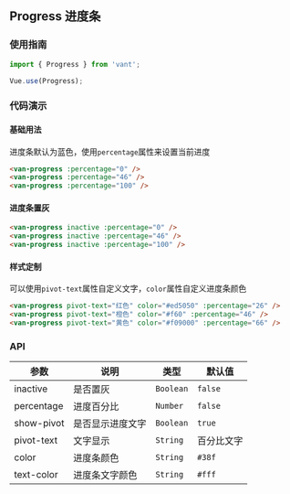 ## Progress 进度条

### 使用指南
``` javascript
import { Progress } from 'vant';

Vue.use(Progress);
```

### 代码演示

#### 基础用法

进度条默认为蓝色，使用`percentage`属性来设置当前进度

```html
<van-progress :percentage="0" />
<van-progress :percentage="46" />
<van-progress :percentage="100" />
```


#### 进度条置灰

```html
<van-progress inactive :percentage="0" />
<van-progress inactive :percentage="46" />
<van-progress inactive :percentage="100" />
```


#### 样式定制

可以使用`pivot-text`属性自定义文字，`color`属性自定义进度条颜色

```html
<van-progress pivot-text="红色" color="#ed5050" :percentage="26" />
<van-progress pivot-text="橙色" color="#f60" :percentage="46" />
<van-progress pivot-text="黄色" color="#f09000" :percentage="66" />
```

### API

| 参数 | 说明 | 类型 | 默认值 |
|-----------|-----------|-----------|-------------|
| inactive | 是否置灰 | `Boolean` | `false` |
| percentage | 进度百分比 | `Number` | `false` |
| show-pivot | 是否显示进度文字 | `Boolean` | `true` |
| pivot-text | 文字显示 | `String` | 百分比文字 |
| color | 进度条颜色 | `String` | `#38f` |
| text-color | 进度条文字颜色 | `String` | `#fff` |
